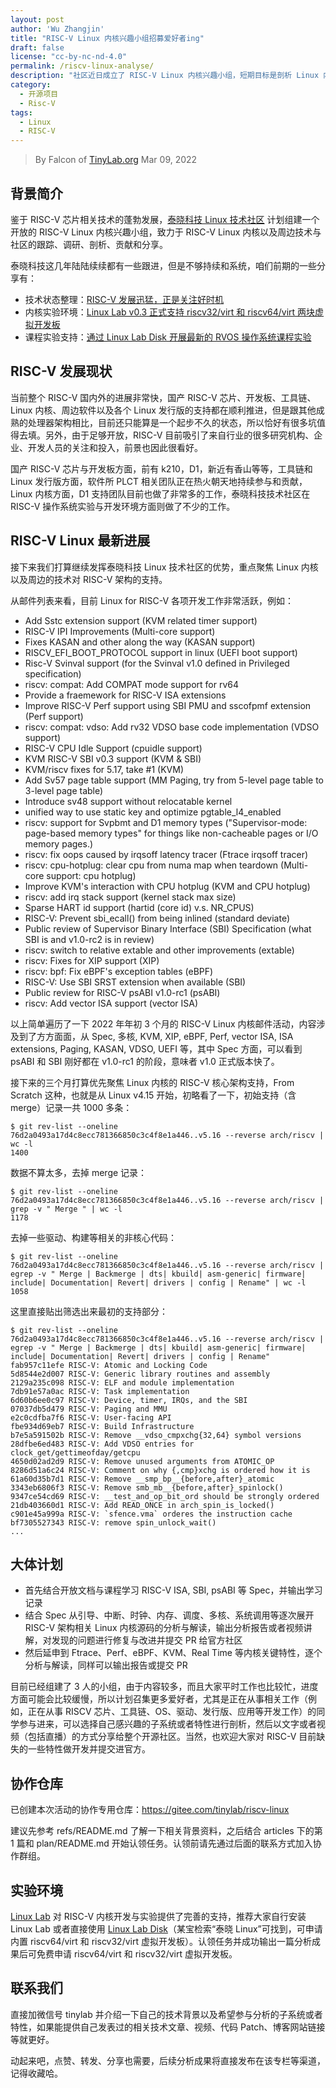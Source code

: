 ```yaml
---
layout: post
author: 'Wu Zhangjin'
title: "RISC-V Linux 内核兴趣小组招募爱好者ing"
draft: false
license: "cc-by-nc-nd-4.0"
permalink: /riscv-linux-analyse/
description: "社区近日成立了 RISC-V Linux 内核兴趣小组，短期目标是剖析 Linux 内核的 RISC-V 架构支持。"
category:
  - 开源项目
  - Risc-V
tags:
  - Linux
  - RISC-V
---
```


> By Falcon of [TinyLab.org][1]
> Mar 09, 2022

## 背景简介

鉴于 RISC-V 芯片相关技术的蓬勃发展，[泰晓科技 Linux 技术社区][1] 计划组建一个开放的 RISC-V Linux 内核兴趣小组，致力于 RISC-V Linux 内核以及周边技术与社区的跟踪、调研、剖析、贡献和分享。

泰晓科技这几年陆陆续续都有一些跟进，但是不够持续和系统，咱们前期的一些分享有：

* 技术状态整理：[RISC-V 发展迅猛，正是关注好时机](https://tinylab.org/riscv-overview/)
* 内核实验环境：[Linux Lab v0.3 正式支持 riscv32/virt 和 riscv64/virt 两块虚拟开发板](https://tinylab.org/linux-lab-v0.3/)
* 课程实验支持：[通过 Linux Lab Disk 开展最新的 RVOS 操作系统课程实验](https://tinylab.org/rvos-on-linux-lab/)

## RISC-V 发展现状

当前整个 RISC-V 国内外的进展非常快，国产 RISC-V 芯片、开发板、工具链、Linux 内核、周边软件以及各个 Linux 发行版的支持都在顺利推进，但是跟其他成熟的处理器架构相比，目前还只能算是一个起步不久的状态，所以恰好有很多坑值得去填。另外，由于足够开放，RISC-V 目前吸引了来自行业的很多研究机构、企业、开发人员的关注和投入，前景也因此很看好。

国产 RISC-V 芯片与开发板方面，前有 k210，D1，新近有香山等等，工具链和 Linux 发行版方面，软件所 PLCT 相关团队正在热火朝天地持续参与和贡献，Linux 内核方面，D1 支持团队目前也做了非常多的工作，泰晓科技技术社区在 RISC-V 操作系统实验与开发环境方面则做了不少的工作。

## RISC-V Linux 最新进展

接下来我们打算继续发挥泰晓科技 Linux 技术社区的优势，重点聚焦 Linux 内核以及周边的技术对 RISC-V 架构的支持。

从邮件列表来看，目前 Linux for RISC-V 各项开发工作非常活跃，例如：

* Add Sstc extension support (KVM related timer support)
* RISC-V IPI Improvements (Multi-core support)
* Fixes KASAN and other along the way (KASAN support)
* RISCV_EFI_BOOT_PROTOCOL support in linux (UEFI boot support)
* Risc-V Svinval support (for the Svinval v1.0 defined in Privileged specification)
* riscv: compat: Add COMPAT mode support for rv64
* Provide a fraemework for RISC-V ISA extensions
* Improve RISC-V Perf support using SBI PMU and sscofpmf extension (Perf support)
* riscv: compat: vdso: Add rv32 VDSO base code implementation (VDSO support)
* RISC-V CPU Idle Support (cpuidle support)
* KVM RISC-V SBI v0.3 support (KVM & SBI)
* KVM/riscv fixes for 5.17, take #1 (KVM)
* Add Sv57 page table support (MM Paging, try from 5-level page table to 3-level page table)
* Introduce sv48 support without relocatable kernel
* unified way to use static key and optimize pgtable_l4_enabled
* riscv: support for Svpbmt and D1 memory types ("Supervisor-mode: page-based memory types" for things like non-cacheable pages or I/O memory pages.)
* riscv: fix oops caused by irqsoff latency tracer (Ftrace irqsoff tracer)
* riscv: cpu-hotplug: clear cpu from numa map when teardown (Multi-core support: cpu hotplug)
* Improve KVM's interaction with CPU hotplug (KVM and CPU hotplug)
* riscv: add irq stack support (kernel stack max size)
* Sparse HART id support (hartid (core id) v.s. NR_CPUS)
* RISC-V: Prevent sbi_ecall() from being inlined (standard deviate)
* Public review of Supervisor Binary Interface (SBI) Specification (what SBI is and v1.0-rc2 is in review)
* riscv: switch to relative extable and other improvements (extable)
* riscv: Fixes for XIP support (XIP)
* riscv: bpf: Fix eBPF's exception tables (eBPF)
* RISC-V: Use SBI SRST extension when available (SBI)
* Public review for RISC-V psABI v1.0-rc1 (psABI)
* riscv: Add vector ISA support (vector ISA)

以上简单遍历了一下 2022 年年初 3 个月的 RISC-V Linux 内核邮件活动，内容涉及到了方方面面，从 Spec, 多核, KVM, XIP, eBPF, Perf, vector ISA, ISA extensions, Paging, KASAN, VDSO, UEFI 等，其中 Spec 方面，可以看到 psABI 和 SBI 刚好都在 v1.0-rc1 的阶段，意味者 v1.0 正式版本快了。

接下来的三个月打算优先聚焦 Linux 内核的 RISC-V 核心架构支持，From Scratch 这种，也就是从 Linux v4.15 开始，初略看了一下，初始支持（含 merge）记录一共 1000 多条：

    $ git rev-list --oneline 76d2a0493a17d4c8ecc781366850c3c4f8e1a446..v5.16 --reverse arch/riscv | wc -l
    1400

数据不算太多，去掉 merge 记录：

    $ git rev-list --oneline 76d2a0493a17d4c8ecc781366850c3c4f8e1a446..v5.16 --reverse arch/riscv | grep -v " Merge " | wc -l
    1178

去掉一些驱动、构建等相关的非核心代码：

    $ git rev-list --oneline 76d2a0493a17d4c8ecc781366850c3c4f8e1a446..v5.16 --reverse arch/riscv | egrep -v " Merge | Backmerge | dts| kbuild| asm-generic| firmware| include| Documentation| Revert| drivers | config | Rename" | wc -l
    1058

这里直接贴出筛选出来最初的支持部分：

    $ git rev-list --oneline 76d2a0493a17d4c8ecc781366850c3c4f8e1a446..v5.16 --reverse arch/riscv | egrep -v " Merge | Backmerge | dts| kbuild| asm-generic| firmware| include| Documentation| Revert| drivers | config | Rename"
    fab957c11efe RISC-V: Atomic and Locking Code
    5d8544e2d007 RISC-V: Generic library routines and assembly
    2129a235c098 RISC-V: ELF and module implementation
    7db91e57a0ac RISC-V: Task implementation
    6d60b6ee0c97 RISC-V: Device, timer, IRQs, and the SBI
    07037db5d479 RISC-V: Paging and MMU
    e2c0cdfba7f6 RISC-V: User-facing API
    fbe934d69eb7 RISC-V: Build Infrastructure
    b7e5a591502b RISC-V: Remove __vdso_cmpxchg{32,64} symbol versions
    28dfbe6ed483 RISC-V: Add VDSO entries for clock_get/gettimeofday/getcpu
    4650d02ad2d9 RISC-V: Remove unused arguments from ATOMIC_OP
    8286d51a6c24 RISC-V: Comment on why {,cmp}xchg is ordered how it is
    61a60d35b7d1 RISC-V: Remove __smp_bp__{before,after}_atomic
    3343eb6806f3 RISC-V: Remove smb_mb__{before,after}_spinlock()
    9347ce54cd69 RISC-V: __test_and_op_bit_ord should be strongly ordered
    21db403660d1 RISC-V: Add READ_ONCE in arch_spin_is_locked()
    c901e45a999a RISC-V: `sfence.vma` orderes the instruction cache
    bf7305527343 RISC-V: remove spin_unlock_wait()
    ...

## 大体计划

* 首先结合开放文档与课程学习 RISC-V ISA, SBI, psABI 等 Spec，并输出学习记录
* 结合 Spec 从引导、中断、时钟、内存、调度、多核、系统调用等逐次展开 RISC-V 架构相关 Linux 内核源码的分析与解读，输出分析报告或者视频讲解，对发现的问题进行修复与改进并提交 PR 给官方社区
* 然后延申到 Ftrace、Perf、eBPF、KVM、Real Time 等内核关键特性，逐个分析与解读，同样可以输出报告或提交 PR

目前已经组建了 3 人的小组，由于内容较多，而且大家平时工作也比较忙，进度方面可能会比较缓慢，所以计划召集更多爱好者，尤其是正在从事相关工作（例如，正在从事 RISCV 芯片、工具链、OS、驱动、发行版、应用等开发工作）的同学参与进来，可以选择自己感兴趣的子系统或者特性进行剖析，然后以文字或者视频（包括直播）的方式分享给整个开源社区。当然，也欢迎大家对 RISC-V 目前缺失的一些特性做开发并提交进官方。

## 协作仓库

已创建本次活动的协作专用仓库：<https://gitee.com/tinylab/riscv-linux>

建议先参考 refs/README.md 了解一下相关背景资料，之后结合 articles 下的第 1 篇和 plan/README.md 开始认领任务。认领前请先通过后面的联系方式加入协作群组。

## 实验环境

[Linux Lab](https://tinylab.org) 对 RISC-V 内核开发与实验提供了完善的支持，推荐大家自行安装 Linux Lab 或者直接使用 [Linux Lab Disk](https://shop155917374.taobao.com/)（某宝检索“泰晓 Linux”可找到，可申请内置 riscv64/virt 和 riscv32/virt 虚拟开发板）。认领任务并成功输出一篇分析成果后可免费申请 riscv64/virt 和 riscv32/virt 虚拟开发板。

## 联系我们

直接加微信号 tinylab 并介绍一下自己的技术背景以及希望参与分析的子系统或者特性，如果能提供自己发表过的相关技术文章、视频、代码 Patch、博客网站链接等就更好。

动起来吧，点赞、转发、分享也需要，后续分析成果将直接发布在该专栏等渠道，记得收藏哈。

[1]: https://tinylab.org
